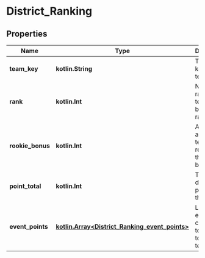 
# District_Ranking

## Properties
Name | Type | Description | Notes
------------ | ------------- | ------------- | -------------
**team_key** | **kotlin.String** | TBA team key for the team. | 
**rank** | **kotlin.Int** | Numerical rank of the team, 1 being top rank. | 
**rookie_bonus** | **kotlin.Int** | Any points added to a team as a result of the rookie bonus. |  [optional]
**point_total** | **kotlin.Int** | Total district points for the team. | 
**event_points** | [**kotlin.Array&lt;District_Ranking_event_points&gt;**](District_Ranking_event_points.md) | List of events that contributed to the point total for the team. |  [optional]



